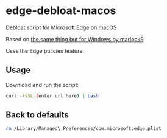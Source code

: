 # edge-debloat-macos
Debloat script for Microsoft Edge on macOS

Based on [the same thing but for Windows by marlock9](https://github.com/marlock9/edge-debloat).

Uses the Edge policies feature.

## Usage
Download and run the script:
```sh
curl -fsSL (enter url here) | bash
```

## Back to defaults
```sh
rm /Library/Managed\ Preferences/com.microsoft.edge.plist
```